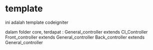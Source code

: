 # template

ini adalah template codeigniter

dalam folder core, terdapat :
General_controller extends CI_Controller
Front_controller extends General_controller
Back_controller extends General_controller
